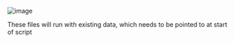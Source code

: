 ![image](https://user-images.githubusercontent.com/5300698/109560228-dad5e280-7a98-11eb-8acc-2ef70937abeb.png)


These files will run with existing data, which needs to be pointed to at start of script
